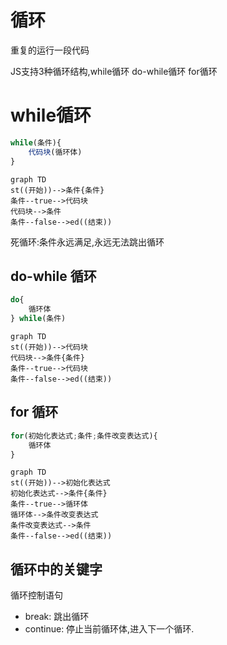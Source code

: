 # 循环

重复的运行一段代码

JS支持3种循环结构,while循环   do-while循环   for循环    

# while循环

```js
while(条件){
    代码块(循环体)
}
```


```mermaid
graph TD
st((开始))-->条件{条件}
条件--true-->代码块
代码块-->条件
条件--false-->ed((结束))
```

死循环:条件永远满足,永远无法跳出循环


## do-while 循环

```js
do{
    循环体
} while(条件)
```

```mermaid
graph TD    
st((开始))-->代码块
代码块-->条件{条件}
条件--true-->代码块
条件--false-->ed((结束))
```





## for 循环

```js
for(初始化表达式;条件;条件改变表达式){
    循环体
}

```

```mermaid
graph TD    
st((开始))-->初始化表达式
初始化表达式-->条件{条件}
条件--true-->循环体
循环体-->条件改变表达式
条件改变表达式-->条件
条件--false-->ed((结束))
```


## 循环中的关键字

循环控制语句

- break: 跳出循环
- continue: 停止当前循环体,进入下一个循环.